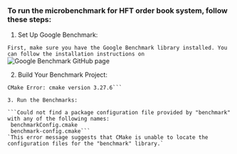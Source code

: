 ### To run the microbenchmark for HFT order book system, follow these steps:

1. Set Up Google Benchmark:

`First, make sure you have the Google Benchmark library installed. You can follow the installation instructions on `
![Google Benchmark GitHub page](https://github.com/google/benchmark)

2. Build Your Benchmark Project:

```After Installation of Google Benchmark library. Following installation process using cmake gives Below CMake Error 
CMake Error: cmake version 3.27.6```

3. Run the Benchmarks:

```Could not find a package configuration file provided by "benchmark" with any of the following names:
 benchmarkConfig.cmake
 benchmark-config.cmake```
`This error message suggests that CMake is unable to locate the configuration files for the "benchmark" library.`


